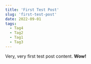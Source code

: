 ```yaml
---
title: 'First Test Post'
slug: 'first-test-post'
date: 2022-09-01
tags:
  - Tag4
  - Tag2
  - Tag1
  - Tag3
---
```


Very, very first test post content. **Wow!**
